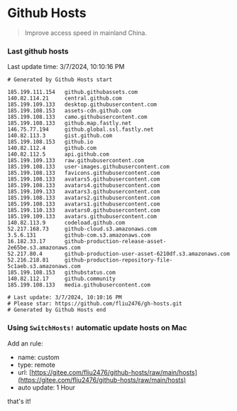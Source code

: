 # Github Hosts

> Improve access speed in mainland China.

### Last github hosts

Last update time: 3/7/2024, 10:10:16 PM

```base
# Generated by Github Hosts start 

185.199.111.154   github.githubassets.com
140.82.114.21     central.github.com
185.199.109.133   desktop.githubusercontent.com
185.199.108.153   assets-cdn.github.com
185.199.108.133   camo.githubusercontent.com
185.199.108.133   github.map.fastly.net
146.75.77.194     github.global.ssl.fastly.net
140.82.113.3      gist.github.com
185.199.108.153   github.io
140.82.112.4      github.com
140.82.112.5      api.github.com
185.199.109.133   raw.githubusercontent.com
185.199.108.133   user-images.githubusercontent.com
185.199.108.133   favicons.githubusercontent.com
185.199.108.133   avatars5.githubusercontent.com
185.199.108.133   avatars4.githubusercontent.com
185.199.109.133   avatars3.githubusercontent.com
185.199.108.133   avatars2.githubusercontent.com
185.199.108.133   avatars1.githubusercontent.com
185.199.110.133   avatars0.githubusercontent.com
185.199.109.133   avatars.githubusercontent.com
140.82.113.9      codeload.github.com
52.217.168.73     github-cloud.s3.amazonaws.com
3.5.6.131         github-com.s3.amazonaws.com
16.182.33.17      github-production-release-asset-2e65be.s3.amazonaws.com
52.217.80.4       github-production-user-asset-6210df.s3.amazonaws.com
52.216.218.81     github-production-repository-file-5c1aeb.s3.amazonaws.com
185.199.108.153   githubstatus.com
140.82.112.17     github.community
185.199.108.133   media.githubusercontent.com

# Last update: 3/7/2024, 10:10:16 PM
# Please star: https://github.com/fliu2476/gh-hosts.git
# Generated by Github Hosts end
```

### Using `SwitchHosts!` automatic update hosts on Mac
Add an rule:
- name: custom
- type: remote
- url: [https://gitee.com/fliu2476/github-hosts/raw/main/hosts](https://gitee.com/fliu2476/github-hosts/raw/main/hosts)
- auto update: 1 Hour

that's it!

